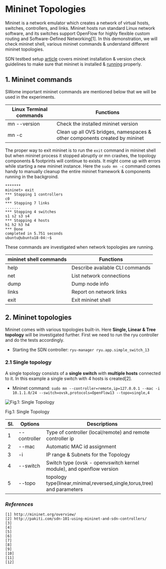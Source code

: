 # Mininet Topologies

Mininet is a network emulator which creates a network of virtual hosts, switches, controllers, and links. Mininet hosts run standard Linux network software, and its switches support OpenFlow for highly flexible custom routing and Software-Defined Networking[1]. In this demonstration, we will check mininet shell, various mininet commands & understand different mininet topologies.

SDN testbed setup [article](https://github.com/biplabro/SDN-hands-on_Openflow-Mininet-RYU/blob/master/Notes%20%26%20Experiments/03.%20Testbed%20Setup.md) covers mininet installation & version check guidelines to make sure that mininet is installed & [running](https://github.com/biplabro/SDN-hands-on_Openflow-Mininet-RYU/blob/master/Notes%20%26%20Experiments/04.%20Testbed%20Functionality%20Rapid-Test.md) properly. 

## 1. Mininet commands

SWome important mininet commands are mentioned below that we will be used in the experiments.

|Linux Terminal commands|Functions|
|-----------------------|---------|
|mn --version|Check the installed mininet version|
|mn -c|Clean up all OVS bridges, namespaces & other components created by mininet|

The proper way to exit mininet is to run the `exit` command in mininet shell but when mininet process it stopped abruptly or mn crashes, the topology components & footprints will continue to exists. It might come up with errors while starting a new mininet instance. Here the `sudo mn -c` command comes handy to manually cleanup the entire mininet framework & components running in the backgroind.
```
*******
mininet> exit
*** Stopping 1 controllers
c0 
*** Stopping 7 links
.......
*** Stopping 4 switches
s1 s2 s3 s4 
*** Stopping 4 hosts
h1 h2 h3 h4 
*** Done
completed in 5.751 seconds
ubuntu@ubuntu18-04:~$ 
```

These commands are investigated when network topologies are running.

|mininet shell commands|Functions|
|-----------------------|---------|
|help|Describe available CLI commands|
|net|List network connections|
|dump|Dump node info|
|links|Report on network links|
|exit|Exit mininet shell|

## 2. Mininet topologies

Mininet comes with various topologies built-in. Here **Single, Linear & Tree topology** will be investigated further. First we need to run the ryu controller and do the tests accordingly.

* Starting the SDN controller: `ryu-manager ryu.app.simple_switch_13`

### 2.1 Single topology

A single topology consists of a **single switch** with **multiple hosts** connected to it. In this example a single switch with 4 hosts is created[2].

* Mininet command: `sudo mn --controller=remote,ip=127.0.0.1 --mac -i 10.1.1.0/24 --switch=ovsk,protocols=OpenFlow13 --topo=single,4`

![Fig.1: Single Topology](https://github.com/biplabro/SDN-hands-on_Openflow-Mininet-RYU/blob/master/images/topo_single.png)

Fig.1: Single Topology

|Sl.|Options|Descriptions|
|---|--------|------------|
|1|--controller|Type of controller (local/remote) and remote controller ip|
|2|--mac|Automatic MAC id assignment|
|3|-i|IP range & Subnets for the Topology|
|4|--switch|Switch type (ovsk - openvswitch kernel module), and openflow version|
|5|--topo|topology type(linear,minimal,reversed,single,torus,tree) and parameters|



### _References_

```
[1] http://mininet.org/overview/
[2] http://pakiti.com/sdn-101-using-mininet-and-sdn-controllers/
[3] 
[4] 
[5] 
[6] 
[7] 
[8] 
[9] 
[10] 
[11] 
[12] 
```




